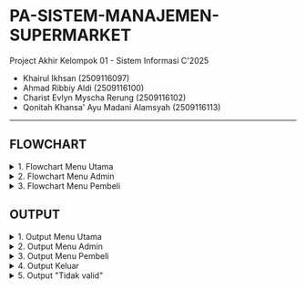# PA-SISTEM-MANAJEMEN-SUPERMARKET
Project Akhir Kelompok 01 - Sistem Informasi C'2025
- Khairul Ikhsan (2509116097)
- Ahmad Ribbiy Aldi (2509116100)
- Charist Evlyn Myscha Rerung (2509116102)
- Qonitah Khansa' Ayu Madani Alamsyah (2509116113)
   
---

## FLOWCHART

<details>
   <summary>1. Flowchart Menu Utama</summary>
  
![PADDP-Menu Utama](https://github.com/user-attachments/assets/181891bc-2009-483b-a539-b3a10b896f50)

Flowchart sistem login dan registrasi ini menggambarkan alur pengguna dari tampilan awal hingga masuk ke menu utama. Pengguna dapat memilih untuk login, registrasi, atau keluar dari sistem. Saat login, sistem akan memverifikasi username dan password untuk menentukan akses sebagai admin atau customer. Jika data tidak valid, muncul pesan kesalahan, sedangkan pada registrasi akun baru akan disimpan dan pengguna kembali ke menu utama.

---
</details>

<details>
   <summary>2. Flowchart Menu Admin</summary>
   
![PADDP-Menu Admin](https://github.com/user-attachments/assets/00184d55-976f-43c8-9db9-549c0d5c6f63)

Flowchart menu admin menggambarkan alur kerja fitur yang digunakan oleh admin untuk mengelola data produk dalam sistem. Melalui menu ini, admin dapat menambahkan produk baru, melihat daftar produk yang tersedia, memperbarui informasi produk, menghapus produk yang tidak diperlukan, serta keluar (logout) dari sistem. Setiap proses memiliki tahapan validasi untuk memastikan data yang dikelola benar dan tidak terjadi duplikasi atau kesalahan input.


**Tambah Produk**
- Admin memilih opsi tambah produk.
        
- Sistem meminta input berupa kode, nama, harga, dan stok produk.
        
- Sistem memeriksa apakah kode produk sudah ada dan apakah data yang dimasukkan valid.
        
- Jika valid, data produk disimpan dan muncul pesan “Produk berhasil ditambahkan”.
        

**Lihat Produk**
- Admin memilih opsi lihat produk.
- Sistem mengakses data produk dan menampilkan seluruh produk yang tersedia.
  
**Update Produk**
- Admin memilih opsi update produk.
- Sistem meminta kode produk yang ingin diperbarui.
- Jika kode ditemukan dan valid, admin dapat mengubah nama, harga, atau stok produk.
- Setelah data disimpan, sistem menampilkan pesan “Data produk berhasil diupdate”.

**Hapus Produk**
- Admin memilih opsi hapus produk.
- Sistem meminta kode produk yang akan dihapus dan memverifikasi kodenya.
- Jika valid, sistem meminta konfirmasi penghapusan.
- Jika dikonfirmasi, produk dihapus dan muncul pesan “Produk berhasil dihapus”.

**Logout**
- Admin memilih logout untuk keluar dari menu admin.
- Sistem akan mengembalikan admin ke menu utama.

---
</details>

<details>
   <summary>3. Flowchart Menu Pembeli</summary>
   
![PADDP-Menu Pembeli](https://github.com/user-attachments/assets/254f922f-b537-4536-b07d-7ae9e650961f)
Flowchart menu pembeli menggambarkan alur aktivitas pengguna saat melakukan transaksi pembelian produk. Melalui menu ini, pembeli dapat melihat daftar produk, membeli produk, mengecek saldo, melakukan top up saldo, serta keluar dari sistem. Setiap proses memiliki tahap validasi agar transaksi berjalan dengan benar dan saldo pengguna diperbarui secara otomatis.


**Beli Produk**

- Pembeli memilih opsi beli produk.

- Sistem menampilkan seluruh produk yang tersedia.

- Pembeli memasukkan kode produk dan jumlah yang ingin dibeli.

- Sistem menghitung total harga dan memeriksa apakah saldo mencukupi.

- Jika saldo tidak cukup, transaksi dibatalkan dengan pesan “Saldo tidak mencukupi”.

- Jika saldo mencukupi, sistem mengurangi saldo pengguna, menyimpan data transaksi, dan menampilkan pesan “Transaksi berhasil”.

**Cek Saldo**

- Pembeli memilih opsi cek saldo.

- Sistem mengakses data akun pengguna dan menampilkan informasi saldo saat ini.

**Top Up Saldo**

- Pembeli memilih opsi top up saldo.

- Sistem menampilkan daftar nominal top up (contoh: Rp50.000, Rp100.000, Rp300.000, Rp500.000).

- Pembeli memilih nominal yang diinginkan.

- Sistem menambahkan saldo sesuai pilihan dan menampilkan pesan “Saldo berhasil ditambahkan”.

- Data saldo terbaru disimpan ke sistem.

**Logout**

- Pembeli memilih logout untuk keluar dari menu pembeli.

- Sistem akan mengembalikan pengguna ke menu utama.

---
</details>

## OUTPUT

<details>
   <summary>1. Output Menu Utama</summary>
<img width="296" height="185" alt="image" src="https://github.com/user-attachments/assets/7b84723c-6016-43e6-9633-c414e3c65595" />
   
Pada saat program dijalankan, tampilan pertama yang ditampilkan program ini adalah pilihan untuk melakukan login sebagai Admin atau User. Jika memilih “1”, maka akan muncul tampilan login admin dan diminta untuk memasukkan username dan password untuk admin. Jika memilih “2”, maka akan muncul tampilan opsi register, dan jika memilih “3”, maka  akan keluar dari program

---
</details>

<details>
   <summary>2. Output Menu Admin</summary>
<img width="236" height="119" alt="image" src="https://github.com/user-attachments/assets/25f032e2-a810-4291-ad10-492d1ba5dc9d" />

Di menu login admin ini kita diminta untuk memasukkan username dan password untuk admin.

<img width="218" height="202" alt="image" src="https://github.com/user-attachments/assets/a7e0095f-5708-4b55-ad89-a8b4f59af347" />

Pada menu admin terdapat 5 pilihan yang bisa dipilih dan admin diminta untuk memasukkan salah satu pilihan.
- pilihan pertama, tambah barang memiliki fungsi untuk menambahkan ID produk, nama produk, harga produk dan stok produk baru.
- pilihan kedua, tampilkan barang memiliki fungsi untuk menampilkan semua barang yang ada dalam bentuk table.
- pilihan ketiga, ubah barang memiliki fungsi untuk mengubah ID produk, nama produk, harga produk dan stok produk.
- pilihan keempat, hapus barang, memiliki fungsi untuk menghapus produk yang ada di dalam data produk.
- pilihan kelima, keluar memiliki fungsi untuk keluar dari menu admin.


<img width="522" height="195" alt="image" src="https://github.com/user-attachments/assets/e7857617-cbc9-4bbe-a82c-66cb5bc61735" />\
Jika admin memilih pilihan **1**, maka admin diminta untuk menginputkan ID produk, nama produk, harga produk dan stok produk 
yang ingin ditambahkan.

<img width="698" height="342" alt="image" src="https://github.com/user-attachments/assets/5a29371f-7ced-4331-9e22-8a2900e9fc79" />

Jika admin memilih pilihan **2**, maka program akan menampilkan ID produk, nama produk, harga produk dan stok produk yang tersedia. 

<img width="654" height="406" alt="image" src="https://github.com/user-attachments/assets/5e3916a1-fde5-40d4-8fa5-80cbd53b7191" />

Jika admin memilih pilihan **3**, maka admin diminta untuk memasukkan ID  produk yang ingin diubah. lalu lanjut ke ubah nama, harga, dan stok.\
Admin bisa memilih untuk hanya mengubah salah satu atau semua data dari produk. Jika telah selesai diubah, maka data yang telah diubah akan langsung tersimpan. 

<img width="668" height="461" alt="image" src="https://github.com/user-attachments/assets/e3d2363c-4485-4797-9d2d-5b1a55f1bbc8" />\
jika admin memilih pilihan 4, maka admin diminta untuk menginput ID produk yang ingin dihapus.

<img width="467" height="396" alt="image" src="https://github.com/user-attachments/assets/1c1631e4-cea2-49b8-9f86-f278e4f863b8" />

jika admin memilih 5, maka admin akan keluar dari menu admin dan kembali pada menu awal program.

---
</details>

<details>
   <summary>3. Output Menu Pembeli</summary>
<img width="658" height="446" alt="image" src="https://github.com/user-attachments/assets/a8cc912e-741f-4745-9083-b6623046e7fb" />

Di dalam menu pembeli ini terdapat 4 pilihan uang dapat dipilih oleh pembeli. Pembeli akan diminta memasukkan pilihan yang diinginkan untuk menjalankan program. 

<img width="729" height="440" alt="image" src="https://github.com/user-attachments/assets/685afd65-701c-4e19-b437-55cfccf9dd5d" />

jika pembeli memilih 1, maka pembeli akan diminta untuk memasukkan ID produk dan jumlah produk yang ingin dibeli.

<img width="813" height="383" alt="image" src="https://github.com/user-attachments/assets/ae154511-0b26-4dd4-829c-570d053e8990" />

Setelah selesai memasukkan ID dan jumlah produk, maka pembeli akan diminta untuk memilih metode pembayaran yaitu e-money. Ini adalah struk belanja

<img width="481" height="101" alt="image" src="https://github.com/user-attachments/assets/2ea419dd-67c7-47dc-a357-818af7df746b" />

Jika pembeli memilih pilihan 2, maka pembeli dapat memilih pilihan jumlah saldo yang tersedia. Jika sudah memilih maka jumlah saldo e-money akan terlihat

<img width="512" height="283" alt="image" src="https://github.com/user-attachments/assets/e7ea963d-2803-4187-9f5a-e27c4e2ae8cb" />

Jika pembeli memilih pilihan 3, maka akan di tampilkan saldo yang dimiliki oleh pembeli. Kemudian pembeli akan diminta untuk memilih jumlah saldo yang ingin ditambahkan.

<img width="620" height="133" alt="image" src="https://github.com/user-attachments/assets/86700a04-3744-4c81-b70f-dcad4d0918b9" />

Jika sudah memilih maka saldo e-money telah berhasil ditambahkan ke akun pembeli.

<img width="544" height="389" alt="image" src="https://github.com/user-attachments/assets/5593c36b-4a5b-461d-8e7d-d0992cb23078" />

Jika pembeli memilih pilihan 4, maka pembeli akan keluar dari menu pembeli dan Kembali ke menu login user.

---
</details>

<details>
   <summary>4. Output Keluar</summary>
<img width="571" height="148" alt="image" src="https://github.com/user-attachments/assets/e8ad196f-f738-47ee-bc34-3015dcacf946" />

untuk mengakhiri program, maka pembeli dapat memilih pilihan 3 yaitu keluar

---
</details>

<details>
   <summary>5. Output "Tidak valid"</summary>
</details>



